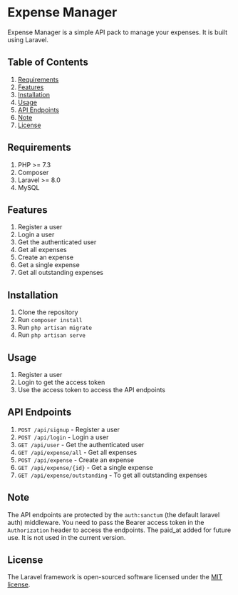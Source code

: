 # Expense Manager
Expense Manager is a simple API pack to manage your expenses. It is built using Laravel.

## Table of Contents
1. [Requirements](#requirements)
2. [Features](#features)
3. [Installation](#installation)
4. [Usage](#usage)
5. [API Endpoints](#api-endpoints)
6. [Note](#note)
7. [License](#license)

## Requirements
1. PHP >= 7.3
2. Composer
3. Laravel >= 8.0
4. MySQL

## Features
1. Register a user
2. Login a user
3. Get the authenticated user
4. Get all expenses
5. Create an expense
6. Get a single expense
7. Get all outstanding expenses

## Installation
1. Clone the repository
2. Run `composer install`
3. Run `php artisan migrate`
4. Run `php artisan serve`

## Usage
1. Register a user
2. Login to get the access token
3. Use the access token to access the API endpoints

## API Endpoints
1. `POST /api/signup` - Register a user
2. `POST /api/login` - Login a user
3. `GET /api/user` - Get the authenticated user
4. `GET /api/expense/all` - Get all expenses
5. `POST /api/expense` - Create an expense
6. `GET /api/expense/{id}` - Get a single expense
7. `GET /api/expense/outstanding` - To get all outstanding expenses

## Note
The API endpoints are protected by the `auth:sanctum` (the default laravel auth) middleware. You need to pass the Bearer access token in the `Authorization` header to access the endpoints.
The paid_at added for future use. It is not used in the current version.

## License
The Laravel framework is open-sourced software licensed under the [MIT license](https://opensource.org/licenses/MIT).
